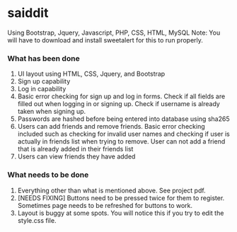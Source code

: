 # saiddit
Using Bootstrap, Jquery, Javascript, PHP, CSS, HTML, MySQL
Note: You will have to download and install sweetalert for this to run properly.
### What has been done
1. UI layout using HTML, CSS, Jquery, and Bootstrap
2. Sign up capability
3. Log in capability
4. Basic error checking for sign up and log in forms. Check if all fields are filled out when logging in or signing up. Check if username is already taken when signing up.
5. Passwords are hashed before being entered into database using sha265
6. Users can add friends and remove friends. Basic error checking included such as checking for invalid user names and checking if user is actually in friends list when trying to remove. User can not add a friend that is already added in their friends list
7. Users can view friends they have added


### What needs to be done
1. Everything other than what is mentioned above. See project pdf.
2. [NEEDS FIXING] Buttons need to be pressed twice for them to register. Sometimes page needs to be refreshed for   buttons to work.
3. Layout is buggy at some spots. You will notice this if you try to edit the style.css file.


